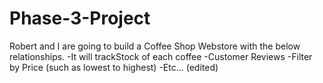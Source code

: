 # Phase-3-Project

Robert and I are going to build a Coffee Shop Webstore with the below relationships.
-It will trackStock of each coffee
-Customer Reviews
-Filter by Price (such as lowest to highest)
-Etc… (edited)
